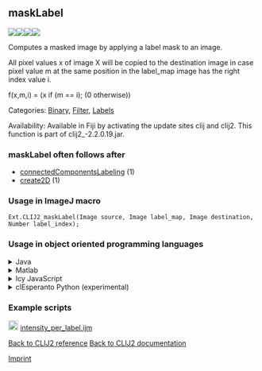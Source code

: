 ## maskLabel
<img src="images/mini_empty_logo.png"/><img src="images/mini_clij2_logo.png"/><img src="images/mini_clijx_logo.png"/><img src="images/mini_cle_logo.png"/>

Computes a masked image by applying a label mask to an image. 

All pixel values x of image X will be copied
to the destination image in case pixel value m at the same position in the label_map image has the right index value i.

f(x,m,i) = (x if (m == i); (0 otherwise))

Categories: [Binary](https://clij.github.io/clij2-docs/reference__binary), [Filter](https://clij.github.io/clij2-docs/reference__filter), [Labels](https://clij.github.io/clij2-docs/reference__label)

Availability: Available in Fiji by activating the update sites clij and clij2.
This function is part of clij2_-2.2.0.19.jar.

### maskLabel often follows after
* <a href="reference_connectedComponentsLabeling">connectedComponentsLabeling</a> (1)
* <a href="reference_create2D">create2D</a> (1)


### Usage in ImageJ macro
```
Ext.CLIJ2_maskLabel(Image source, Image label_map, Image destination, Number label_index);
```


### Usage in object oriented programming languages



<details>

<summary>
Java
</summary>
<pre class="highlight">// init CLIJ and GPU
import net.haesleinhuepf.clij2.CLIJ2;
import net.haesleinhuepf.clij.clearcl.ClearCLBuffer;
CLIJ2 clij2 = CLIJ2.getInstance();

// get input parameters
ClearCLBuffer source = clij2.push(sourceImagePlus);
ClearCLBuffer label_map = clij2.push(label_mapImagePlus);
destination = clij2.create(source);
float label_index = 1.0;
</pre>

<pre class="highlight">
// Execute operation on GPU
clij2.maskLabel(source, label_map, destination, label_index);
</pre>

<pre class="highlight">
// show result
destinationImagePlus = clij2.pull(destination);
destinationImagePlus.show();

// cleanup memory on GPU
clij2.release(source);
clij2.release(label_map);
clij2.release(destination);
</pre>

</details>



<details>

<summary>
Matlab
</summary>
<pre class="highlight">% init CLIJ and GPU
clij2 = init_clatlab();

% get input parameters
source = clij2.pushMat(source_matrix);
label_map = clij2.pushMat(label_map_matrix);
destination = clij2.create(source);
label_index = 1.0;
</pre>

<pre class="highlight">
% Execute operation on GPU
clij2.maskLabel(source, label_map, destination, label_index);
</pre>

<pre class="highlight">
% show result
destination = clij2.pullMat(destination)

% cleanup memory on GPU
clij2.release(source);
clij2.release(label_map);
clij2.release(destination);
</pre>

</details>



<details>

<summary>
Icy JavaScript
</summary>
<pre class="highlight">// init CLIJ and GPU
importClass(net.haesleinhuepf.clicy.CLICY);
importClass(Packages.icy.main.Icy);

clij2 = CLICY.getInstance();

// get input parameters
source_sequence = getSequence();
source = clij2.pushSequence(source_sequence);
label_map_sequence = getSequence();
label_map = clij2.pushSequence(label_map_sequence);
destination = clij2.create(source);
label_index = 1.0;
</pre>

<pre class="highlight">
// Execute operation on GPU
clij2.maskLabel(source, label_map, destination, label_index);
</pre>

<pre class="highlight">
// show result
destination_sequence = clij2.pullSequence(destination)
Icy.addSequence(destination_sequence);
// cleanup memory on GPU
clij2.release(source);
clij2.release(label_map);
clij2.release(destination);
</pre>

</details>



<details>

<summary>
clEsperanto Python (experimental)
</summary>
<pre class="highlight">import pyclesperanto_prototype as cle

cle.mask_label(source, label_map, destination, label_index)

</pre>



</details>





### Example scripts
<a href="https://github.com/clij/clij2-docs/blob/master/src/main/macro/intensity_per_label.ijm"><img src="images/language_macro.png" height="20"/></a> [intensity_per_label.ijm](https://github.com/clij/clij2-docs/blob/master/src/main/macro/intensity_per_label.ijm)  


[Back to CLIJ2 reference](https://clij.github.io/clij2-docs/reference)
[Back to CLIJ2 documentation](https://clij.github.io/clij2-docs)

[Imprint](https://clij.github.io/imprint)
